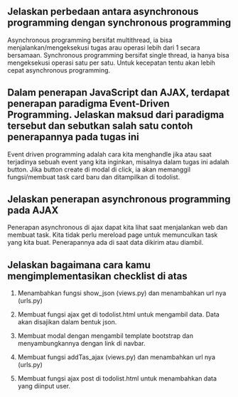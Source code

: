 ## Jelaskan perbedaan antara asynchronous programming dengan synchronous programming
Asynchronous programming bersifat multithread, ia bisa menjalankan/mengeksekusi tugas arau operasi lebih dari 1 secara bersamaan. Synchronous programming bersifat single thread, ia hanya bisa mengeksekusi operasi satu per satu. Untuk kecepatan tentu akan lebih cepat asynchronous programming.

##  Dalam penerapan JavaScript dan AJAX, terdapat penerapan paradigma Event-Driven Programming. Jelaskan maksud dari paradigma tersebut dan sebutkan salah satu contoh penerapannya pada tugas ini
Event driven programming adalah cara kita menghandle jika atau saat terjadinya sebuah event yang kita inginkan, misalnya dalam tugas ini adalah button. Jika button create di modal di click, ia akan memanggil fungsi/membuat task card baru dan ditampilkan di todolist.

## Jelaskan penerapan asynchronous programming pada AJAX
Penerapan asynchronous di ajax dapat kita lihat saat menjalankan web dan membuat task. Kita tidak perlu mereload page untuk memunculkan task yang kita buat. Penerapannya ada di saat data dikirim atau diambil.

## Jelaskan bagaimana cara kamu mengimplementasikan checklist di atas

1. Menambahkan fungsi show_json (views.py) dan menambahkan url nya (urls.py)

2. Membuat fungsi ajax get di todolist.html untuk mengambil data. Data akan disajikan dalam bentuk json.

3. Membuat modal dengan mengambil template bootstrap dan menyambungkannya dengan link di navbar.

4. Membuat fungsi addTas_ajax (views.py) dan menambahkan url nya (urls.py)

5. Membuat fungsi ajax post di todolist.html untuk menambahkan data yang diinput user.

